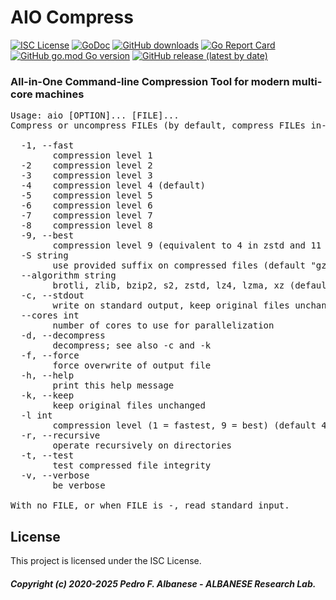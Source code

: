 # AIO Compress
[![ISC License](http://img.shields.io/badge/license-ISC-blue.svg)](https://github.com/pedroalbanese/aio/blob/master/LICENSE.md) 
[![GoDoc](https://godoc.org/github.com/pedroalbanese/aio?status.png)](http://godoc.org/github.com/pedroalbanese/aio)
[![GitHub downloads](https://img.shields.io/github/downloads/pedroalbanese/aio/total.svg?logo=github&logoColor=white)](https://github.com/pedroalbanese/aio/releases)
[![Go Report Card](https://goreportcard.com/badge/github.com/pedroalbanese/aio)](https://goreportcard.com/report/github.com/pedroalbanese/aio)
[![GitHub go.mod Go version](https://img.shields.io/github/go-mod/go-version/pedroalbanese/aio)](https://golang.org)
[![GitHub release (latest by date)](https://img.shields.io/github/v/release/pedroalbanese/aio)](https://github.com/pedroalbanese/aio/releases)
### All-in-One Command-line Compression Tool for modern multi-core machines 
<pre>Usage: aio [OPTION]... [FILE]...
Compress or uncompress FILEs (by default, compress FILEs in-place).

  -1, --fast
        compression level 1
  -2    compression level 2
  -3    compression level 3
  -4    compression level 4 (default)
  -5    compression level 5
  -6    compression level 6
  -7    compression level 7
  -8    compression level 8
  -9, --best
        compression level 9 (equivalent to 4 in zstd and 11 in brotli)
  -S string
        use provided suffix on compressed files (default "gz")
  --algorithm string
        brotli, zlib, bzip2, s2, zstd, lz4, lzma, xz (default "gzip")
  -c, --stdout
        write on standard output, keep original files unchanged
  --cores int
        number of cores to use for parallelization
  -d, --decompress
        decompress; see also -c and -k
  -f, --force
        force overwrite of output file
  -h, --help
        print this help message
  -k, --keep
        keep original files unchanged
  -l int
        compression level (1 = fastest, 9 = best) (default 4)
  -r, --recursive
        operate recursively on directories
  -t, --test
        test compressed file integrity
  -v, --verbose
        be verbose

With no FILE, or when FILE is -, read standard input.</pre>

## License

This project is licensed under the ISC License.

##### Copyright (c) 2020-2025 Pedro F. Albanese - ALBANESE Research Lab.
